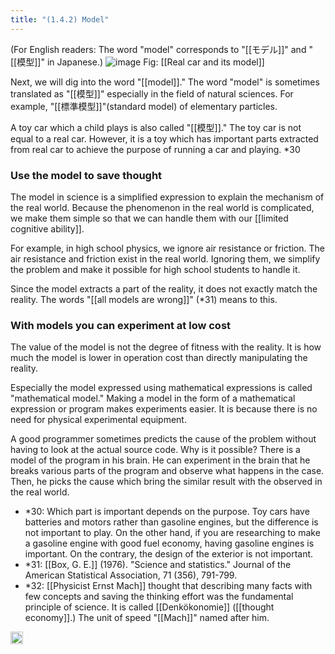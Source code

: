 ```yaml
---
title: "(1.4.2) Model"
---
```


(For English readers: The word "model" corresponds to "[[モデル]]" and "[[模型]]" in Japanese.)
![image](https://gyazo.com/ddc7aabb9e209f897d4b8be0beb7d004/thumb/1000)
Fig: [[Real car and its model]]

Next, we will dig into the word "[[model]]." The word "model" is sometimes translated as "[[模型]]" especially in the field of natural sciences. For example, "[[標準模型]]"(standard model) of elementary particles.

A toy car which a child plays is also called "[[模型]]." The toy car is not equal to a real car. However, it is a toy which has important parts extracted from real car to achieve the purpose of running a car and playing. *30

### Use the model to save thought
The model in science is a simplified expression to explain the mechanism of the real world. Because the phenomenon in the real world is complicated, we make them simple so that we can handle them with our [[limited cognitive ability]].

For example, in high school physics, we ignore air resistance or friction.
The air resistance and friction exist in the real world. Ignoring them, we simplify the problem and make it possible for high school students to handle it.

Since the model extracts a part of the reality, it does not exactly match the reality. The words "[[all models are wrong]]" (*31) means to this.

### With models you can experiment at low cost

The value of the model is not the degree of fitness with the reality. It is how much the model is lower in operation cost than directly manipulating the reality.

Especially the model expressed using mathematical expressions is called "mathematical model." Making a model in the form of a mathematical expression or program makes experiments easier. It is because there is no need for physical experimental equipment.

A good programmer sometimes predicts the cause of the problem without having to look at the actual source code. Why is it possible? There is a model of the program in his brain. He can experiment in the brain that he breaks various parts of the program and observe what happens in the case. Then, he picks the cause which bring the similar result with the observed in the real world.

- *30: Which part is important depends on the purpose. Toy cars have batteries and motors rather than gasoline engines, but the difference is not important to play. On the other hand, if you are researching to make a gasoline engine with good fuel economy, having gasoline engines is important. On the contrary, the design of the exterior is not important.
- *31: [[Box, G. E.]] (1976). "Science and statistics." Journal of the American Statistical Association, 71 (356), 791-799.
- *32: [[Physicist Ernst Mach]] thought that describing many facts with few concepts and saving the thinking effort was the fundamental principle of science. It is called [[Denkökonomie]] ([[thought economy]].) The unit of speed "[[Mach]]"  named after him.
<img src='https://scrapbox.io/api/pages/nishio-en/en/icon' alt='en.icon' height="19.5"/>